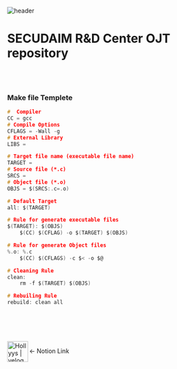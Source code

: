 ![header](https://capsule-render.vercel.app/api?type=waving&color=gradient&height=300&section=header&text=RnD%20%20OJT%20%20repo&fontSize=60&animation=twinkling)
# SECUDAIM R&D Center OJT repository

<br/><br/>

### Make file Templete
```c
#  Compiler
CC = gcc
# Compile Options
CFLAGS = -Wall -g
# External Library
LIBS = 

# Target file name (executable file name)
TARGET =
# Source file (*.c)
SRCS =
# Object file (*.o)
OBJS = $(SRCS:.c=.o)

# Default Target
all: $(TARGET)

# Rule for generate executable files
$(TARGET): $(OBJS)
    $(CC) $(CFLAG) -o $(TARGET) $(OBJS)

# Rule for generate Object files
%.o: %.c
    $(CC) $(CFLAGS) -c $< -o $@

# Cleaning Rule
clean:
    rm -f $(TARGET) $(OBJS)

# Rebuiling Rule
rebuild: clean all

```
<br/><br/>
<br/><br/>
[<img align="left" alt="Hollyys | velog" width="48px" src="https://img.icons8.com/?size=100&id=F6H2fsqXKBwH&format=png&color=000000" />][website]

[website]: (https://www.notion.so/Sunghan-Shin-889cb5d661c746b68b3378ba76ccdae3?pvs=4)
<- Notion Link
